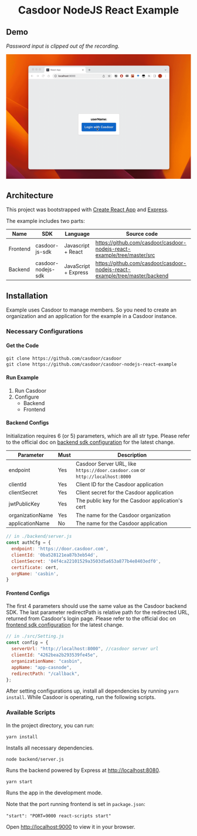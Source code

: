 <h1 align="center" style="border-bottom: none;">Casdoor NodeJS React Example</h1>

## Demo

*Password input is clipped out of the recording.*

![react-express-illustration.gif](public/react-express-illustration.gif)

## Architecture

This project was bootstrapped with [Create React App](https://github.com/facebook/create-react-app) and [Express](https://expressjs.com/).

The example includes two parts:

Name     | SDK                | Language             | Source code
----------|--------------------|----------------------|----
 Frontend | casdoor-js-sdk     | Javascript + React   | https://github.com/casdoor/casdoor-nodejs-react-example/tree/master/src 
 Backend  | casdoor-nodejs-sdk | JavaScript + Express | https://github.com/casdoor/casdoor-nodejs-react-example/tree/master/backend 

## Installation

Example uses Casdoor to manage members. So you need to create an organization and an application for the example in a Casdoor instance.

### Necessary Configurations

#### Get the Code

```shell
git clone https://github.com/casdoor/casdoor
git clone https://github.com/casdoor/casdoor-nodejs-react-example
```

#### Run Example

1. Run Casdoor
2. Configure
   - Backend
   - Frontend

#### Backend Configs

Initialization requires 6 (or 5) parameters, which are all str type. Please refer to the official doc on [backend sdk configuration](https://casdoor.org/docs/how-to-connect/sdk#1-backend-sdk-configuration) for the latest change.

| Parameter        | Must | Description                                                                   |
|------------------|------|-------------------------------------------------------------------------------|
| endpoint         | Yes  | Casdoor Server URL, like `https://door.casdoor.com` or `http://localhost:8000` |
| clientId         | Yes  | Client ID for the Casdoor application                                         |
| clientSecret     | Yes  | Client secret for the Casdoor application                                     |
| jwtPublicKey     | Yes  | The public key for the Casdoor application's cert                             |
| organizationName | Yes  | The name for the Casdoor organization                                         |
| applicationName  | No   | The name for the Casdoor application                                          |

```js
// in ./backend/server.js
const authCfg = {
  endpoint: 'https://door.casdoor.com',
  clientId: '0ba528121ea87b3eb54d',
  clientSecret: '04f4ca22101529a3503d5a653a877b4e8403edf0',
  certificate: cert,
  orgName: 'casbin',
}
```

#### Frontend Configs

The first 4 parameters should use the same value as the Casdoor backend SDK. The last parameter redirectPath is relative path for the redirected URL, returned from Casdoor's login page. Please refer to the official doc on [frontend sdk configuration](https://casdoor.org/docs/how-to-connect/sdk#2-frontend-configuration) for the latest change.

```js
// in ./src/Setting.js
const config = {
  serverUrl: "http://localhost:8000", //casdoor server url
  clientId: "4262bea2b293539fe45e",
  organizationName: "casbin",
  appName: "app-casnode",
  redirectPath: "/callback",
};
```

After setting configurations up, install all dependencies by running `yarn install`. While Casdoor is operating, run the following scripts.

### Available Scripts

In the project directory, you can run:

```shell
yarn install
```

Installs all necessary dependencies.

```shell
node backend/server.js
```

Runs the backend powered by Express at [http://localhost:8080](http://localhost:8080).

```shell
yarn start
```

Runs the app in the development mode.

Note that the port running frontend is set in `package.json`:

`"start": "PORT=9000 react-scripts start"`

Open [http://localhost:9000](http://localhost:9000) to view it in your browser.
